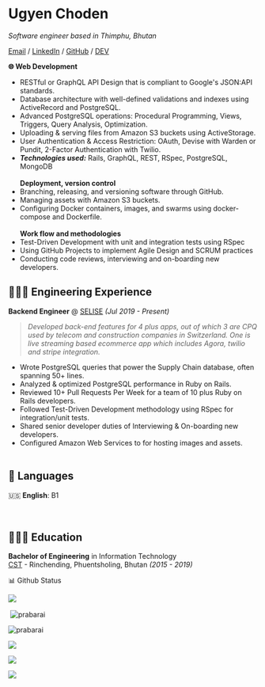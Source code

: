 # Ugyen Choden

_Software engineer based in Thimphu, Bhutan_ <br>

[Email](mailto:cugyen20gmail.com) / [LinkedIn](https://www.linkedin.com/in/ugyen-choden-a11b791a2/) / [GitHub](https://github.com/cugyen) / [DEV](https://dev.to/cugyen)

**🌐 Web Development**
- RESTful or GraphQL API Design that is compliant to Google's JSON:API standards. 
- Database architecture with well-defined validations and indexes using ActiveRecord and PostgreSQL. 
- Advanced PostgreSQL operations: Procedural Programming, Views, Triggers, Query Analysis, Optimization. 
- Uploading & serving files from Amazon S3 buckets using ActiveStorage. 
- User Authentication & Access Restriction: OAuth, Devise with Warden or Pundit, 2-Factor Authentication with Twilio.
- **_Technologies used:_** Rails, GraphQL, REST, RSpec, PostgreSQL, MongoDB <br> <br>
**Deployment, version control**
- Branching, releasing, and versioning software through GitHub. 
- Managing assets with Amazon S3 buckets.
- Configuring Docker containers, images, and swarms using docker-compose and Dockerfile.<br> <br>
**Work flow and methodologies**
- Test-Driven Development with unit and integration tests using RSpec
- Using GitHub Projects to implement Agile Design and SCRUM practices
- Conducting code reviews, interviewing and on-boarding new developers.<br>
## 👩🏼‍💻 Engineering Experience
**Backend Engineer** @ [SELISE](https://selise.ch//) _(Jul 2019 - Present)_ <br>
>*Developed back-end features for 4 plus apps, out of which 3 are CPQ used by
> telecom and construction companies in Switzerland. One is live streaming based ecommerce app which
> includes Agora, twilio and stripe integration.*
- Wrote PostgreSQL queries that power the Supply Chain database, often spanning 50+ lines. 
- Analyzed & optimized PostgreSQL performance in Ruby on Rails. 
- Reviewed 10+ Pull Requests Per Week for a team of 10 plus Ruby on Rails developers. 
- Followed Test-Driven Development methodology using RSpec for integration/unit tests. 
- Shared senior developer duties of Interviewing & On-boarding new developers. 
- Configured Amazon Web Services to for hosting images and assets.
  <br><br>

## 💬 Languages

🇺🇸 **English**: B1 <br>
<br><br>

## 👩🏼‍🎓 Education

**Bachelor of Engineering** in Information Technology<br>
[CST](https://www.cst.edu.bt/index.php/en/) - Rinchending, Phuentsholing, Bhutan _(2015 - 2019)_



📊 Github Status

<p><img src="https://activity-graph.herokuapp.com/graph?username=cugyen&theme=dracula&"><p>

<p>&nbsp;<img align="center" src="https://github-readme-stats.vercel.app/api?username=cugyen&show_icons=true&theme=dracula&locale=en" alt="prabarai" /></p>

<p><img align="center" src="https://github-readme-streak-stats.herokuapp.com/?user=cugyen&theme=dracula&" alt="prabarai" /></p>

<p><img src="https://github-readme-stats.vercel.app/api/top-langs/?username=cugyen&layout=compact"><p>

<p><img src="https://metrics.lecoq.io/cugyen"><p>

<p><img src="https://visitcount.itsvg.in/api?id=cugyen&label=Profile%20Views&color=12&icon=5&pretty=true"><p>